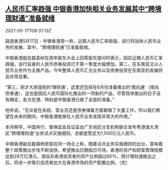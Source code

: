 <!--1621242062000-->
[人民币汇率趋强 中银香港加快相关业务发展其中“跨境理财通”准备就绪](https://cn.reuters.com/article/bochk-business-yuan-fx-0517-idCNKCS2CY0NN)
------

<div><i>2021-05-17T08:31:13Z</i></div><p>路透香港5月17日 - 中银香港周一称，近期人民币汇率趋强，该行将加快人民币业务的发展，其中，“跨境理财通”已准备就绪。</p><p>中银香港副总裁袁树在周年股东大会上回答股东提问时表示，因应近期人民币汇率趋强，该行自身的人民币债券投资已于第一季度大幅增加。第二，在东南亚又以人民币业务作为主推产品，今年整体人民币汇兑业务以及债券投资在东南亚的发展将会非常显著。</p><p>“第三，刚才大家提到的‘理财通’，这里还包括在6月份准备推出的‘南向通’（南向债券通），这也是因应人民币国际化推出的一项新的产品，尽管具体推出的日子没有确定，各方在港、特别是中银香港已做了全面的准备。”</p><p>他并说，“无论是在系统、营业员还是债券储备方面都做了大量工作，所以我们希望在未来的期间，中银香港能够在人民币业务发挥非常大的作用。”</p><p>本月稍早，中国央行、银保监会及证监会广东地区分支机构联合发布粤港澳大湾区“跨境理财通”业务试点实施细则，总额度暂定为1,500亿元人民币。</p><p>中银香港副总裁龚杨恩慈在同一场合上称，随着试点业务实施细则的出台，意味着整个政策推出步伐不断加快，希望推出日期指日可待。香港的资产和财富管理规模达到28万亿港元，源自非香港投资者的资产比例超过60%，预计理财通推出之后，将进一步吸引投资者加大在香港市场的资产配置比例。（完）</p>
